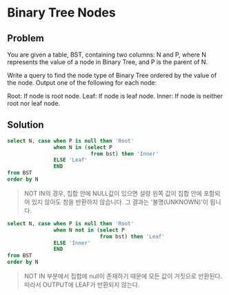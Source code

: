 # Binary Tree Nodes

## Problem
You are given a table, BST, containing two columns: N and P, where N represents the value of a node in Binary Tree, and P is the parent of N.

Write a query to find the node type of Binary Tree ordered by the value of the node. Output one of the following for each node:

Root: If node is root node.
Leaf: If node is leaf node.
Inner: If node is neither root nor leaf node.

## Solution
```sql
select N, case when P is null then 'Root' 
               when N in (select P 
                           from bst) then 'Inner'
               ELSE 'Leaf'
               END
from BST
order by N
```

> NOT IN의 경우, 집합 안에 NULL값이 있으면 설령 왼쪽 값이 집합 안에 포함되어 있지 않아도 참을 반환하지 않습니다. 그 결과는 '불명(UNKNOWN)'이 됩니다.
```sql
select N, case when P is null then 'Root' 
               when N not in (select P 
                              from bst) then 'Leaf'
               ELSE 'Inner'
               END
from BST
order by N
```
> NOT IN 부분에서 집합에 null이 존재하기 때문에 모든 값이 거짓으로 반환된다. 따라서 OUTPUT에 LEAF가 반환되지 않는다.
